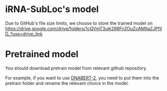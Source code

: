 # iRNA-SubLoc's model

Due to GitHub's file size limits, we choose to store the trained model on https://drive.google.com/drive/folders/1cQVmT3uik298FnZOuZcAMtlaZJPfiID_?usp=drive_link

# Pretrained model

You should download pretrain model from relevant github repository.

For example, if you want to use [DNABERT-2](https://huggingface.co/zhihan1996/DNABERT-2-117M), you need to put them into the pretrain folder and rename the relevant choice in the model.
